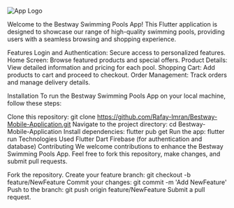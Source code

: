 ![App Logo](lib/assets/logo.png)

Welcome to the Bestway Swimming Pools App! This Flutter application is designed to showcase our range of high-quality swimming pools,
 providing users with a seamless browsing and shopping experience.

Features
Login and Authentication: Secure access to personalized features.
Home Screen: Browse featured products and special offers.
Product Details: View detailed information and pricing for each pool.
Shopping Cart: Add products to cart and proceed to checkout.
Order Management: Track orders and manage delivery details.

Installation
To run the Bestway Swimming Pools App on your local machine, follow these steps:

Clone this repository: git clone https://github.com/Rafay-Imran/Bestway-Mobile-Application.git
Navigate to the project directory: cd Bestway-Mobile-Application
Install dependencies: flutter pub get
Run the app: flutter run
Technologies Used
Flutter
Dart
Firebase (for authentication and database)
Contributing
We welcome contributions to enhance the Bestway Swimming Pools App. Feel free to fork this repository, make changes, and submit pull requests.

Fork the repository.
Create your feature branch: git checkout -b feature/NewFeature
Commit your changes: git commit -m 'Add NewFeature'
Push to the branch: git push origin feature/NewFeature
Submit a pull request.

